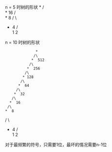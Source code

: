  n = 5 时树的形状
        *
       /\
      *  16
     /\
    *  8
   / \
  *   4
 /\
1  2

n = 10 时树的形状

                  *
                 /\
                *  512
               /\
              *  256
             /\
            * 128
           /\
          *  64
         /\
        *  32
       /\
      *  16
     /\
    *  8
   / \
  *   4
 /\
1  2

对于最频繁的符号，只需要1位，最坏的情况需要n-1位